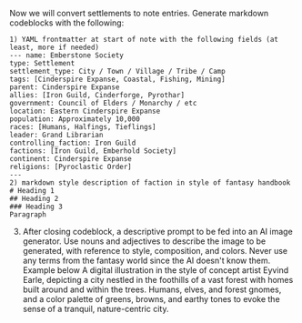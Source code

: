 Now we will convert settlements to note entries. Generate markdown codeblocks with the following: 
``` 
1) YAML frontmatter at start of note with the following fields (at least, more if needed) 
--- name: Emberstone Society 
type: Settlement 
settlement_type: City / Town / Village / Tribe / Camp 
tags: [Cinderspire Expanse, Coastal, Fishing, Mining] 
parent: Cinderspire Expanse 
allies: [Iron Guild, Cinderforge, Pyrothar] 
government: Council of Elders / Monarchy / etc
location: Eastern Cinderspire Expanse 
population: Approximately 10,000
races: [Humans, Halfings, Tieflings]
leader: Grand Librarian 
controlling_faction: Iron Guild 
factions: [Iron Guild, Emberhold Society]
continent: Cinderspire Expanse 
religions: [Pyroclastic Order]
--- 
2) markdown style description of faction in style of fantasy handbook 
# Heading 1 
## Heading 2 
### Heading 3 
Paragraph 
``` 
3) After closing codeblock, a descriptive prompt to be fed into an AI image generator. Use nouns and adjectives to describe the image to be generated, with reference to style, composition, and colors. Never use any terms from the fantasy world since the AI doesn't know them. Example below A digital illustration in the style of concept artist Eyvind Earle, depicting a city nestled in the foothills of a vast forest with homes built around and within the trees. Humans, elves, and forest gnomes, and a color palette of greens, browns, and earthy tones to evoke the sense of a tranquil, nature-centric city.